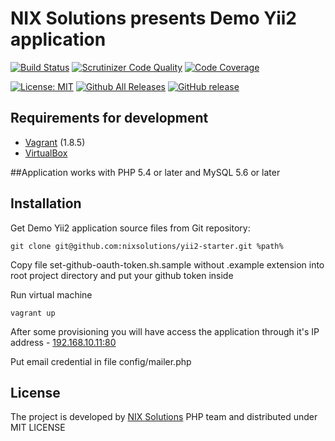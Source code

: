 # NIX Solutions presents Demo Yii2 application

[![Build Status](https://travis-ci.org/nixsolutions/yii2-starter.svg?branch=master)](https://travis-ci.org/nixsolutions/yii2-starter)
[![Scrutinizer Code Quality](https://scrutinizer-ci.com/g/nixsolutions/yii2-starter/badges/quality-score.png?b=master)](https://scrutinizer-ci.com/g/nixsolutions/yii2-starter/?branch=master)
[![Code Coverage](https://scrutinizer-ci.com/g/nixsolutions/yii2-starter/badges/coverage.png?b=master)](https://scrutinizer-ci.com/g/nixsolutions/yii2-starter/?branch=master)

[![License: MIT](https://img.shields.io/badge/License-MIT-yellow.svg)](https://github.com/nixsolutions/yii2-starter/blob/master/LICENSE.md)
[![Github All Releases](https://img.shields.io/github/downloads/nixsolutions/yii2-starter/total.svg)](https://github.com/nixsolutions/yii2-starter/downloads)
[![GitHub release](https://img.shields.io/github/release/nixsolutions/yii2-starter.svg)](https://github.com/nixsolutions/yii2-starter/releases)

## Requirements for development

- [Vagrant](https://www.vagrantup.com/) (1.8.5)
- [VirtualBox](https://www.virtualbox.org/wiki/Downloads)

##Application works with PHP 5.4 or later and MySQL 5.6 or later

## Installation

Get Demo Yii2 application source files from Git repository:
```
git clone git@github.com:nixsolutions/yii2-starter.git %path%
```

Copy file set-github-oauth-token.sh.sample without .example extension into root project directory and put your github token inside

Run virtual machine
```
vagrant up
```
After some provisioning you will have access the application through it's IP address - [192.168.10.11:80](http://192.168.10.11)

Put email credential in file config/mailer.php
## License

The project is developed by [NIX Solutions](http://nixsolutions.com) PHP team and distributed under MIT LICENSE
